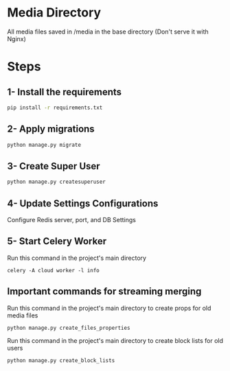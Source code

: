 # Media Directory

All media files saved in /media in the base directory (Don't serve it with Nginx)


# Steps


## 1- Install the requirements

```bash
pip install -r requirements.txt
```

## 2- Apply migrations

```bash
python manage.py migrate
```

## 3- Create Super User

```bash
python manage.py createsuperuser
```

## 4- Update Settings Configurations

Configure Redis server, port, and DB Settings

## 5- Start Celery Worker

Run this command in the project's main directory
```
celery -A cloud worker -l info
```

## Important commands for streaming merging

Run this command in the project's main directory to create props for old media files
```
python manage.py create_files_properties
```


Run this command in the project's main directory to create block lists for old users
```
python manage.py create_block_lists
```

